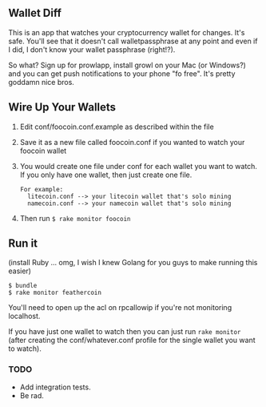 ## Wallet Diff ##
This is an app that watches your cryptocurrency wallet for changes.  It's safe.  You'll see that it doesn't call walletpassphrase at any point and even if I did, I don't know your wallet passphrase (right!?).

So what?  Sign up for prowlapp, install growl on your Mac (or Windows?) and you can get push notifications to your phone "fo free".  It's pretty goddamn nice bros.

## Wire Up Your Wallets ##
1. Edit conf/foocoin.conf.example as described within the file
2. Save it as a new file called foocoin.conf if you wanted to watch your foocoin wallet
3. You would create one file under conf for each wallet you want to watch.  If you only have one wallet, then just create one file.

       For example:
         litecoin.conf --> your litecoin wallet that's solo mining
         namecoin.conf --> your namecoin wallet that's solo mining

4. Then run `$ rake monitor foocoin`


## Run it ##
(install Ruby ... omg, I wish I knew Golang for you guys to make running this easier)

    $ bundle
    $ rake monitor feathercoin

You'll need to open up the acl on rpcallowip if you're not monitoring localhost.


If you have just one wallet to watch then you can just run `rake monitor` (after creating the conf/whatever.conf profile for the single wallet you want to watch).


### TODO ###

- Add integration tests.
- Be rad.
